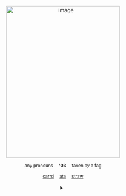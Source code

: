 
<p align="center">
<img width="300" height="400" alt="image" img src="https://files.catbox.moe/vyduz3.png">
<p align="center">
 <sub>
any pronouns ⠀ <strong>'03</strong> ⠀ taken by a fag
 </sub>

 <p align="center">
 <sub>
<a href="https://horrific-necktie.carrd.co" rel="nofollow">carrd</a>
   ⠀ 
<a href="https://crossofloss.atabook.org" rel="nofollow">ata</a>
 ⠀ 
<a href="https://hungry-bug.straw.page">straw</a>
 </sub>


</details>
<div align="center" dir="auto">
 <details closed="">
<summary></summary>
   
   <br>
<p align="center" dir="auto">
<strong>basic dni criteria</strong> + selfcest shippers yall weird me out, tcc, btd / tcoaal fans ( and anything similar )
  <br> before u freak out i use slurs i can reclaim

</p>
<a href="https://guns.lol/yourscruelly" rel="nofollow">♡</a>
</details>
